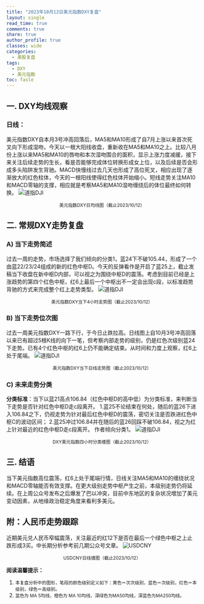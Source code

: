 ```yaml
---
title: "2023年10月12日美元指数DXY复盘"
layout: single
read_time: true
comments: true
share: true
author_profile: true
classes: wide
categories:
  - 美股复盘
tags:
  - DXY
  - 美元指数
toc: fasle
---
```

## 一. DXY均线观察
### 日线：
美元指数DXY自本月3号冲高回落后，MA5和MA10形成了自7月上涨以来首次死叉向下形成湿吻，今天以一根大阳线收盘，重新收在MA5和MA10之上。比较八月份上涨以来MA5和MA10的唇吻和本次湿吻围合的面积，显示上涨力度减缓，接下来关注后续走势的生长，看是否能够完成体位转换形成女上位，以及后续是否会形成多头陷阱发生背驰。MACD快慢线过去几天也形成了高位死叉，相应出现了逐渐放大的红色柱体，今天的一根阳线使得红色柱体开始缩小。短线走势关注MA10和MACD零轴的支撑，相应就是考察MA5和MA10湿吻缠绕后的体位最终如何转换。
 ![道指DJI](/assets/images/2023-10-12-DXY-day.png)
<small><center>美元指数DXY日均线图（截止2023/10/12）</center></small>
## 二. 常规DXY走势复盘
### A) 当下走势简述
过去一周的走势，市场选择了我们倾向的分类1，蓝24下不破105.44，形成了一个由蓝22/23/24组成的新的红色中枢D。今天的反弹看作是开启了蓝25上，截止发稿当下收盘在新中枢D内部，可以视之为围绕中枢D的震荡。考虑到目前已经是上涨趋势的第四个红色中枢，红6上最后一个中枢出不一定会出现c段，以标准趋势背驰的方式来完成整个红上走势类型。
 ![道指DJI](/assets/images/2023-10-12-DXY-hour.png)
<small><center>美元指数DXY当下4小时走势图（截止2023/10/12）</center></small>
### B) 当下走势位次图
过去一周美元指数DXY一路下行，于今日止跌拉高。日线图上自10月3号冲高回落以来已有超过5根K线的向下一笔，但考察内部走势的级别，仍是红色次级别蓝24下走势。已有4个红色中枢的红6上仍不能确定结束。从时间和力度上观察，红6上处于尾端。
 ![道指DJI](/assets/images/2023-10-12-DXY-day-1.png)
<small><center>美元指数DXY当下日线走势图（截止2023/10/12）</center></small>
### C) 未来走势分类
**分类标准**：当下以蓝21高点106.84（红色中枢D的高中低）为分类标准，来判断当下走势是否针对红色中枢D走c段离开。
1.蓝25不论结束在何处，随后的蓝26下进入106.84之下，仍视走势为针对最后红色中枢D的震荡，密切关注是否跌进红色中枢C的波动区间；
2.蓝25冲过106.84并在随后的蓝26回踩不破106.84，视之为红上针对最近的红色中枢D走c段离开。
作者倾向分类1。
 ![道指DJI](/assets/images/2023-10-12-DXY-hour-fl.png)
<small><center>DXY美元指数四小时分类缠图（截止2023/10/12）</center></small>
## 三. 结语
当下美元指数高位震荡，红6上处于尾端行情，日线关注MA5和MA10的缠绕状况和MACD零轴能否有效支撑。在更大级别走势中枢产生之前，本级别走势仍将延续。在上周公众号发布之后爆发了巴以冲突，目前中东地区的复杂状况增加了美元变动因素，从地缘政治稳定角度来看利多美元。

## 附：人民币走势跟踪
近期美元兑人民币窄幅震荡，关注最近的红12下是否在最后一个绿色中枢之上止跌形成3买。中长期分析参考前几期公众号文章。
 ![USDCNY](/assets/images/2023-10-12-USDCNY-day.png)
<small><center>USDCNY日线缠图（截止2023/10/12）</center></small>

**阅读温馨提示：** 
1. <small>本复盘分析中的图形，笔段的颜色级别定义如下：黄色＝次次级别，蓝色＝次级别，红色＝本级别，绿色＝高级别。</small> 
2. <small>蓝色为 MA 5均线，橙色为 MA 10均线，深绿色为MA50均线，深蓝色为MA250均线。</small> 

